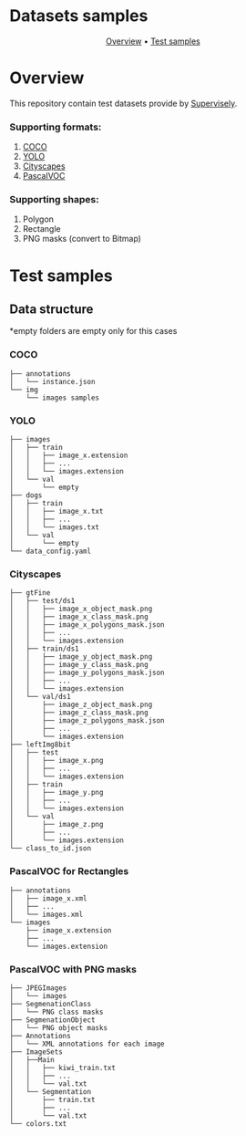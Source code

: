 # <div align="center" markdown>

# Datasets samples

<p align="center">
  <a href="#Overview">Overview</a> •
  <a href="#Test samples">Test samples</a>
</p>

</div>


# Overview

This repository contain test datasets provide by [Supervisely](https://supervisely.com/).

### Supporting formats:
1. [COCO](https://cocodataset.org/)
2. [YOLO](https://learnopencv.com/yolov5-instance-segmentation/)
3. [Cityscapes](https://www.cityscapes-dataset.com/)
4. [PascalVOC](http://host.robots.ox.ac.uk/pascal/VOC/)

### Supporting shapes:
1. Polygon
2. Rectangle
3. PNG masks (convert to Bitmap)

# Test samples

## Data structure 

*empty folders are empty only for this cases

### COCO
```
├── annotations
│   └── instance.json
└── img
    └── images samples
```
### YOLO
```
├── images
│   ├── train
│   │   ├── image_x.extension
│   │   ├── ...
│   │   └── images.extension
│   └── val
│       └── empty
├── dogs
│   ├── train
│   │   ├── image_x.txt
│   │   ├── ...
│   │   └── images.txt
│   └── val
│       └── empty
└── data_config.yaml
```
### Cityscapes
```
├── gtFine
│   ├── test/ds1
│   │   ├── image_x_object_mask.png
│   │   ├── image_x_class_mask.png
│   │   ├── image_x_polygons_mask.json
│   │   ├── ...
│   │   └── images.extension
│   ├── train/ds1
│   │   ├── image_y_object_mask.png
│   │   ├── image_y_class_mask.png
│   │   ├── image_y_polygons_mask.json
│   │   ├── ...
│   │   └── images.extension
│   └── val/ds1
│       ├── image_z_object_mask.png
│       ├── image_z_class_mask.png
│       ├── image_z_polygons_mask.json
│       ├── ...
│       └── images.extension
├── leftImg8bit
│   ├── test
│   │   ├── image_x.png
│   │   ├── ...
│   │   └── images.extension
│   ├── train
│   │   ├── image_y.png
│   │   ├── ...
│   │   └── images.extension
│   └── val
│       ├── image_z.png
│       ├── ...
│       └── images.extension
└── class_to_id.json
```

### PascalVOC for Rectangles
```
├── annotations
│   ├── image_x.xml
│   ├── ...
│   └── images.xml
└── images
    ├── image_x.extension
    ├── ...
    └── images.extension
```

### PascalVOC with PNG masks
```
├── JPEGImages
│   └── images
├── SegmenationClass
│   └── PNG class masks
├── SegmenationObject
│   └── PNG object masks
├── Annotations
│   └── XML annotations for each image
├── ImageSets
│   ├──Main
│   │   ├── kiwi_train.txt
│   │   ├── ...
│   │   └── val.txt
│   └── Segmentation
│       ├── train.txt
│       ├── ...
│       └── val.txt
└── colors.txt
```

